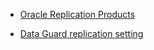 

* [Oracle Replication Products](https://cosol.jp/techdb/2020/05/oracle-replication-methods-support-status/)

* [Data Guard replication setting](https://udonsoba.hatenablog.com/entry/2016/06/28/172736)
